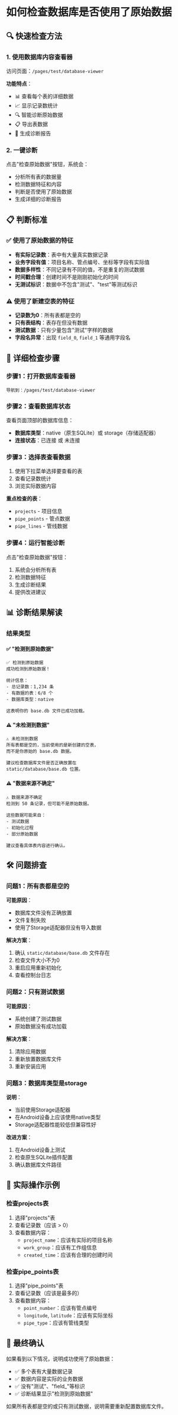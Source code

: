 # 如何检查数据库是否使用了原始数据

## 🔍 快速检查方法

### 1. 使用数据库内容查看器
访问页面：`/pages/test/database-viewer`

**功能特点**：
- 📊 查看每个表的详细数据
- 📈 显示记录数统计
- 🔍 智能诊断原始数据
- 📋 导出表数据
- 📝 生成诊断报告

### 2. 一键诊断
点击"检查原始数据"按钮，系统会：
- 分析所有表的数据量
- 检测数据特征和内容
- 判断是否使用了原始数据
- 生成详细的诊断报告

## 📋 判断标准

### ✅ 使用了原始数据的特征
- **有实际记录数**：表中有大量真实数据记录
- **业务字段有值**：项目名称、管点编号、坐标等字段有实际值
- **数据多样性**：不同记录有不同的值，不是重复的测试数据
- **时间戳合理**：创建时间不是刚刚初始化的时间
- **无测试标识**：数据中不包含"测试"、"test"等测试标识

### ⚠️ 使用了新建空表的特征
- **记录数为0**：所有表都是空的
- **只有表结构**：表存在但没有数据
- **测试数据**：只有少量包含"测试"字样的数据
- **字段名异常**：出现 `field_0`, `field_1` 等通用字段名

## 🔧 详细检查步骤

### 步骤1：打开数据库查看器
```
导航到：/pages/test/database-viewer
```

### 步骤2：查看数据库状态
查看页面顶部的数据库信息：
- **数据库类型**：native（原生SQLite）或 storage（存储适配器）
- **连接状态**：已连接 或 未连接

### 步骤3：选择表查看数据
1. 使用下拉菜单选择要查看的表
2. 查看记录数统计
3. 浏览实际数据内容

**重点检查的表**：
- `projects` - 项目信息
- `pipe_points` - 管点数据
- `pipe_lines` - 管线数据

### 步骤4：运行智能诊断
点击"检查原始数据"按钮：
1. 系统会分析所有表
2. 检测数据特征
3. 生成诊断结果
4. 提供改进建议

## 📊 诊断结果解读

### 结果类型

#### ✅ "检测到原始数据"
```
✅ 检测到原始数据
成功检测到原始数据！

统计信息：
- 总记录数：1,234 条
- 有数据的表：6/8 个
- 数据库类型：native

这表明你的 base.db 文件已成功加载。
```

#### ⚠️ "未检测到数据"
```
⚠️ 未检测到数据
所有表都是空的，当前使用的是新创建的空表，
而不是你原始的 base.db 数据。

建议检查数据库文件是否正确放置在 
static/database/base.db 位置。
```

#### ⚠️ "数据来源不确定"
```
⚠️ 数据来源不确定
检测到 50 条记录，但可能不是原始数据。

这些数据可能来自：
- 测试数据
- 初始化过程
- 部分原始数据

建议查看具体表内容进行确认。
```

## 🛠️ 问题排查

### 问题1：所有表都是空的
**可能原因**：
- 数据库文件没有正确放置
- 文件复制失败
- 使用了Storage适配器但没有导入数据

**解决方案**：
1. 确认 `static/database/base.db` 文件存在
2. 检查文件大小不为0
3. 重启应用重新初始化
4. 查看控制台日志

### 问题2：只有测试数据
**可能原因**：
- 系统创建了测试数据
- 原始数据没有成功加载

**解决方案**：
1. 清除应用数据
2. 重新放置数据库文件
3. 重新安装应用

### 问题3：数据库类型是storage
**说明**：
- 当前使用Storage适配器
- 在Android设备上应该使用native类型
- Storage适配器性能较低但兼容性好

**改进方案**：
1. 在Android设备上测试
2. 检查原生SQLite插件配置
3. 确认数据库文件路径

## 📱 实际操作示例

### 检查projects表
1. 选择"projects"表
2. 查看记录数（应该 > 0）
3. 查看数据内容：
   - `project_name`：应该有实际的项目名称
   - `work_group`：应该有工作组信息
   - `created_time`：应该有合理的创建时间

### 检查pipe_points表
1. 选择"pipe_points"表
2. 查看记录数（应该是最多的）
3. 查看数据内容：
   - `point_number`：应该有管点编号
   - `longitude`, `latitude`：应该有实际坐标
   - `pipe_type`：应该有管线类型

## 🎯 最终确认

如果看到以下情况，说明成功使用了原始数据：
- ✅ 多个表有大量数据记录
- ✅ 数据内容是实际的业务数据
- ✅ 没有"测试"、"field_"等标识
- ✅ 诊断结果显示"检测到原始数据"

如果所有表都是空的或只有测试数据，说明需要重新配置数据库文件。